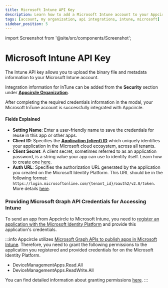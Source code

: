 ```yaml
---
title: Microsoft Intune API Key
description: Learn how to add a Microsoft Intune account to your Appcircle account
tags: [account, my organization, api integrations, intune, microsoft]
sidebar_position: 5
---
```


import Screenshot from '@site/src/components/Screenshot';

# Microsoft Intune API Key

The Intune API key allows you to upload the binary file and metadata information to your Microsoft Intune account.

Integration information for InTune can be added from the **Security** section under [**Appcircle Organization**](/account/my-organization).

<Screenshot url='https://cdn.appcircle.io/docs/assets/BE3954-inTuneIntegration.png' />


After completing the required credentials information in the modal, your Microsoft InTune account is successfully integrated with Appcircle.

<Screenshot url='https://cdn.appcircle.io/docs/assets/BE3954-inTuneIntegrationModal.png' />

#### Fields Explained

- **Setting Name**: Enter a user-friendly name to save the credentials for reuse in this app or other apps.
- **Client ID**: Specifies the [**Application (client) ID**](https://learn.microsoft.com/en-us/entra/identity-platform/howto-call-a-web-api-with-curl?tabs=dotnet6&pivots=no-api#register-the-web-api) which uniquely identifies your application in the Microsoft cloud ecosystem, across all tenants.
- **Client Secret**: A client secret, sometimes referred to as an application password, is a string value your app can use to identify itself. Learn how to create one [here](https://learn.microsoft.com/en-us/graph/auth-register-app-v2#option-2-add-a-client-secret).
- **Auth URL**: Specifies the authorization URL generated by the application you created on the Microsoft Identity Platform. This URL should be in the following format: `https://login.microsoftonline.com/{tenant_id}/oauth2/v2.0/token`. More details [here](https://learn.microsoft.com/en-us/entra/identity-platform/howto-call-a-web-api-with-curl?tabs=dotnet6&pivots=no-api#register-the-web-api).

### Providing Microsoft Graph API Credentials for Accessing Intune

To send an app from Appcircle to Microsoft Intune, you need to [register an application with the Microsoft Identity Platform](https://learn.microsoft.com/en-us/graph/auth-register-app-v2) and provide this application's credentials.

:::info
Appcircle utilizes [Microsoft Graph APIs to publish apps in Microsoft Intune](https://learn.microsoft.com/en-us/graph/api/resources/intune-graph-overview?view=graph-rest-1.0). Therefore, you need to grant the following permissions to the application you registered and provided credentials for on the Microsoft Identity Platform.

- DeviceManagementApps.Read.All
- DeviceManagementApps.ReadWrite.All

You can find detailed information about granting permissions [here](https://learn.microsoft.com/en-us/entra/identity-platform/howto-call-a-web-api-with-curl?tabs=dotnet6&pivots=no-api#add-application-permissions-to-allow-access-to-a-web-api).
:::
